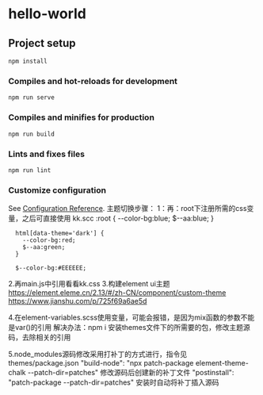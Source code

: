 # hello-world

## Project setup
```
npm install
```

### Compiles and hot-reloads for development
```
npm run serve
```

### Compiles and minifies for production
```
npm run build
```

### Lints and fixes files
```
npm run lint
```

### Customize configuration
See [Configuration Reference](https://cli.vuejs.org/config/).
主题切换步骤：
1：再：root下注册所需的css变量，之后可直接使用
   kk.scc
      :root {
           --color-bg:blue;
           $--aa:blue;
         }

      html[data-theme='dark'] {
        --color-bg:red;
        $--aa:green;
      }

      $--color-bg:#EEEEEE;
2.再main.js中引用看看kk.css
3.构建element ui主题
https://element.eleme.cn/2.13/#/zh-CN/component/custom-theme
https://www.jianshu.com/p/725f69a6ae5d

4.在element-variables.scss使用变量，可能会报错，是因为mix函数的参数不能是var()的引用
  解决办法：npm i 安装themes文件下的所需要的包，修改主题源码，去除相关的引用

5.node_modules源码修改采用打补丁的方式进行，指令见  themes/package.json
   "build-node": "npx patch-package element-theme-chalk --patch-dir=patches"       修改源码后创建新的补丁文件
    "postinstall": "patch-package --patch-dir=patches"                             安装时自动将补丁插入源码